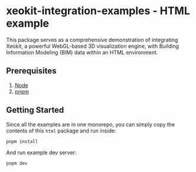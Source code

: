 # xeokit-integration-examples - HTML example

This package serves as a comprehensive demonstration of integrating Xeokit, a powerful WebGL-based 3D visualization engine, with Building Information Modeling (BIM) data within an HTML environment.

## Prerequisites 

1. [Node](https://nodejs.org/en)
2. [pnpm](https://pnpm.io/installation)

## Getting Started

Since all the examples are in one monorepo, you can simply copy the contents of this `html` package and run inside:

```bash
pnpm install
```

And run example dev server:

```bash
pnpm dev
```

